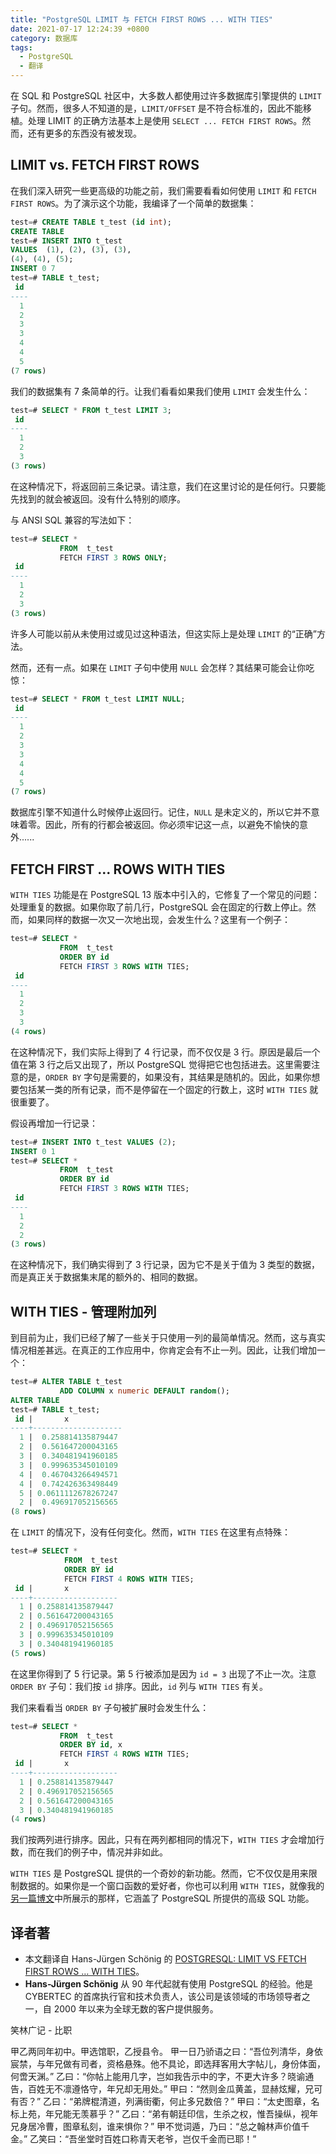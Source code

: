 ```yaml
---
title: "PostgreSQL LIMIT 与 FETCH FIRST ROWS ... WITH TIES"
date: 2021-07-17 12:24:39 +0800
category: 数据库
tags:
  - PostgreSQL
  - 翻译
---
```


在 SQL 和 PostgreSQL 社区中，大多数人都使用过许多数据库引擎提供的 `LIMIT` 子句。然而，很多人不知道的是，`LIMIT/OFFSET` 是不符合标准的，因此不能移植。处理 LIMIT 的正确方法基本上是使用 `SELECT ... FETCH FIRST ROWS`。然而，还有更多的东西没有被发现。

<!-- more -->

## LIMIT vs. FETCH FIRST ROWS

在我们深入研究一些更高级的功能之前，我们需要看看如何使用 `LIMIT` 和 `FETCH FIRST ROWS`。为了演示这个功能，我编译了一个简单的数据集：

```sql
test=# CREATE TABLE t_test (id int);
CREATE TABLE
test=# INSERT INTO t_test
VALUES  (1), (2), (3), (3),
(4), (4), (5);
INSERT 0 7
test=# TABLE t_test;
 id
----
  1
  2
  3
  3
  4
  4
  5
(7 rows)
```

我们的数据集有 7 条简单的行。让我们看看如果我们使用 `LIMIT` 会发生什么：

```sql
test=# SELECT * FROM t_test LIMIT 3;
 id
----
  1
  2
  3
(3 rows)
```

在这种情况下，将返回前三条记录。请注意，我们在这里讨论的是任何行。只要能先找到的就会被返回。没有什么特别的顺序。

与 ANSI SQL 兼容的写法如下：

```sql
test=# SELECT *
           FROM  t_test
           FETCH FIRST 3 ROWS ONLY;
 id
----
  1
  2
  3
(3 rows)
```

许多人可能以前从未使用过或见过这种语法，但这实际上是处理 `LIMIT` 的“正确”方法。

然而，还有一点。如果在 `LIMIT` 子句中使用 `NULL` 会怎样？其结果可能会让你吃惊：

```sql
test=# SELECT * FROM t_test LIMIT NULL;
 id
----
  1
  2
  3
  3
  4
  4
  5
(7 rows)
```

数据库引擎不知道什么时候停止返回行。记住，`NULL` 是未定义的，所以它并不意味着零。因此，所有的行都会被返回。你必须牢记这一点，以避免不愉快的意外......

## FETCH FIRST ... ROWS WITH TIES

`WITH TIES` 功能是在 PostgreSQL 13 版本中引入的，它修复了一个常见的问题：处理重复的数据。如果你取了前几行，PostgreSQL 会在固定的行数上停止。然而，如果同样的数据一次又一次地出现，会发生什么？这里有一个例子：

```sql
test=# SELECT *
           FROM  t_test
           ORDER BY id
           FETCH FIRST 3 ROWS WITH TIES;
 id
----
  1
  2
  3
  3
(4 rows)
```

在这种情况下，我们实际上得到了 4 行记录，而不仅仅是 3 行。原因是最后一个值在第 3 行之后又出现了，所以 PostgreSQL 觉得把它也包括进去。这里需要注意的是，`ORDER BY` 字句是需要的，如果没有，其结果是随机的。因此，如果你想要包括某一类的所有记录，而不是停留在一个固定的行数上，这时 `WITH TIES` 就很重要了。

假设再增加一行记录：

```sql
test=# INSERT INTO t_test VALUES (2);
INSERT 0 1
test=# SELECT *
           FROM  t_test
           ORDER BY id
           FETCH FIRST 3 ROWS WITH TIES;
 id
----
  1
  2
  2
(3 rows)
```

在这种情况下，我们确实得到了 3 行记录，因为它不是关于值为 3 类型的数据，而是真正关于数据集末尾的额外的、相同的数据。

## WITH TIES - 管理附加列

到目前为止，我们已经了解了一些关于只使用一列的最简单情况。然而，这与真实情况相差甚远。在真正的工作应用中，你肯定会有不止一列。因此，让我们增加一个：

```sql
test=# ALTER TABLE t_test
           ADD COLUMN x numeric DEFAULT random();
ALTER TABLE
test=# TABLE t_test;
 id |       x
----+--------------------
  1 |  0.258814135879447
  2 |  0.561647200043165
  3 |  0.340481941960185
  3 |  0.999635345010109
  4 |  0.467043266494571
  4 |  0.742426363498449
  5 | 0.0611112678267247
  2 |  0.496917052156565
(8 rows)
```

在 `LIMIT` 的情况下，没有任何变化。然而，`WITH TIES` 在这里有点特殊：

```sql
test=# SELECT *
            FROM  t_test
            ORDER BY id
            FETCH FIRST 4 ROWS WITH TIES;
 id |       x
----+-------------------
  1 | 0.258814135879447
  2 | 0.561647200043165
  2 | 0.496917052156565
  3 | 0.999635345010109
  3 | 0.340481941960185
(5 rows)
```

在这里你得到了 5 行记录。第 5 行被添加是因为 `id = 3` 出现了不止一次。注意 `ORDER BY` 子句：我们按 `id` 排序。因此，`id` 列与 `WITH TIES` 有关。

我们来看看当 `ORDER BY` 子句被扩展时会发生什么：

```sql
test=# SELECT *
           FROM  t_test
           ORDER BY id, x
           FETCH FIRST 4 ROWS WITH TIES;
 id |       x
----+-------------------
  1 | 0.258814135879447
  2 | 0.496917052156565
  2 | 0.561647200043165
  3 | 0.340481941960185
(4 rows)
```

我们按两列进行排序。因此，只有在两列都相同的情况下，`WITH TIES` 才会增加行数，而在我们的例子中，情况并非如此。

`WITH TIES` 是 PostgreSQL 提供的一个奇妙的新功能。然而，它不仅仅是用来限制数据的。如果你是一个窗口函数的爱好者，你也可以利用 `WITH TIES`，就像我的[另一篇博文](https://www.cybertec-postgresql.com/en/timeseries-exclude-ties-current-row-and-group/)中所展示的那样，它涵盖了 PostgreSQL 所提供的高级 SQL 功能。

## 译者著

* 本文翻译自 Hans-Jürgen Schönig 的 [POSTGRESQL: LIMIT VS FETCH FIRST ROWS … WITH TIES](https://www.cybertec-postgresql.com/en/postgresql-limit-vs-fetch-first-rows-with-ties/)。
* __Hans-Jürgen Schönig__ 从 90 年代起就有使用 PostgreSQL 的经验。他是 CYBERTEC 的首席执行官和技术负责人，该公司是该领域的市场领导者之一，自 2000 年以来为全球无数的客户提供服务。

<div class="just-for-fun">
笑林广记 - 比职

甲乙两同年初中。甲选馆职，乙授县令。
甲一日乃骄语之曰：“吾位列清华，身依宸禁，与年兄做有司者，资格悬殊。他不具论，即选拜客用大字帖儿，身份体面，何啻天渊。”
乙曰：“你帖上能用几字，岂如我告示中的字，不更大许多？晓谕通告，百姓无不凛遵恪守，年兄却无用处。”
甲曰：“然则金瓜黄盖，显赫炫耀，兄可有否？”
乙曰：“弟牌棍清道，列满街衢，何止多兄数倍？”
甲曰：“太史图章，名标上苑，年兄能无羡慕乎？”
乙曰：“弟有朝廷印信，生杀之权，惟吾操纵，视年兄身居冷曹，图章私刻，谁来惧你？”
甲不觉词遁，乃曰：“总之翰林声价值千金。”
乙笑曰：“吾坐堂时百姓口称青天老爷，岂仅千金而已耶！”
</div>
